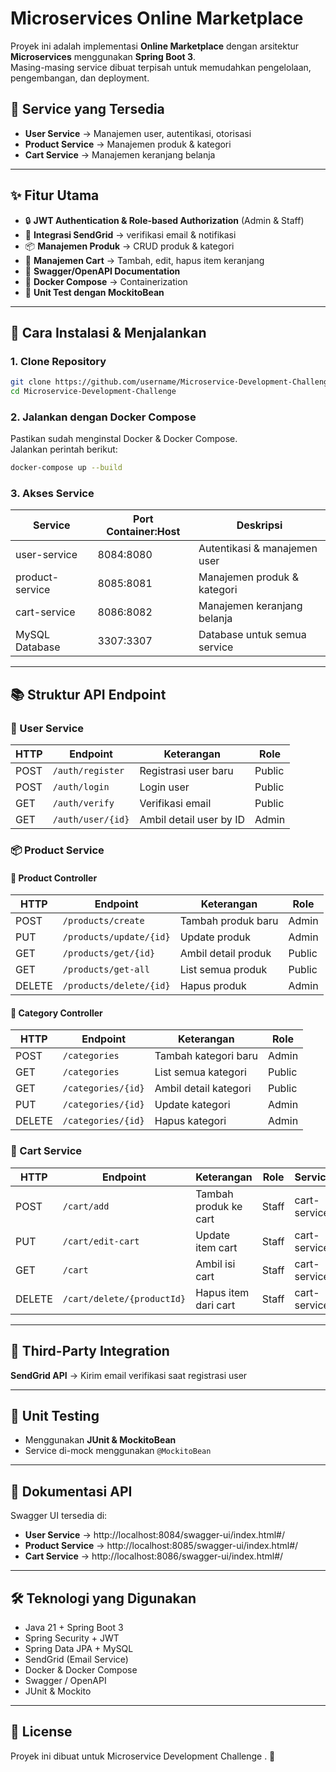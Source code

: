 # Microservices Online Marketplace

Proyek ini adalah implementasi **Online Marketplace** dengan arsitektur **Microservices** menggunakan **Spring Boot 3**.  
Masing-masing service dibuat terpisah untuk memudahkan pengelolaan, pengembangan, dan deployment.

## 📌 Service yang Tersedia

- **User Service** → Manajemen user, autentikasi, otorisasi
- **Product Service** → Manajemen produk & kategori
- **Cart Service** → Manajemen keranjang belanja

---

## ✨ Fitur Utama

- 🔒 **JWT Authentication & Role-based Authorization** (Admin & Staff)
- 📧 **Integrasi SendGrid** → verifikasi email & notifikasi
- 📦 **Manajemen Produk** → CRUD produk & kategori
- 🛒 **Manajemen Cart** → Tambah, edit, hapus item keranjang
- 📖 **Swagger/OpenAPI Documentation**
- 🐳 **Docker Compose** → Containerization
- 🧪 **Unit Test dengan MockitoBean**

---

## 🚀 Cara Instalasi & Menjalankan

### 1. Clone Repository

```bash
git clone https://github.com/username/Microservice-Development-Challenge.git
cd Microservice-Development-Challenge
```

### 2. Jalankan dengan Docker Compose

Pastikan sudah menginstal Docker & Docker Compose.  
Jalankan perintah berikut:

```bash
docker-compose up --build
```

### 3. Akses Service

| Service | Port Container:Host | Deskripsi |
|---------|------------|-----------|
| user-service | 8084:8080 | Autentikasi & manajemen user |
| product-service | 8085:8081 | Manajemen produk & kategori |
| cart-service | 8086:8082 | Manajemen keranjang belanja |
| MySQL Database | 3307:3307 | Database untuk semua service |

---

## 📚 Struktur API Endpoint

### 🔐 User Service

| HTTP | Endpoint | Keterangan | Role |
|------|----------|------------|------|
| POST | `/auth/register` | Registrasi user baru | Public | 
| POST | `/auth/login` | Login user | Public |
| GET | `/auth/verify` | Verifikasi email | Public |
| GET | `/auth/user/{id}` | Ambil detail user by ID | Admin | 

### 📦 Product Service

#### 📌 Product Controller
| HTTP   | Endpoint                 | Keterangan          | Role   |
|--------|--------------------------|---------------------|--------|
| POST   | `/products/create`       | Tambah produk baru  | Admin  |
| PUT    | `/products/update/{id}`  | Update produk       | Admin  |
| GET    | `/products/get/{id}`     | Ambil detail produk | Public |
| GET    | `/products/get-all`      | List semua produk   | Public |
| DELETE | `/products/delete/{id}`  | Hapus produk        | Admin  |

#### 📌 Category Controller
| HTTP   | Endpoint               | Keterangan             | Role   |
|--------|------------------------|------------------------|--------|
| POST   | `/categories`          | Tambah kategori baru   | Admin  |
| GET    | `/categories`          | List semua kategori    | Public |
| GET    | `/categories/{id}`     | Ambil detail kategori  | Public |
| PUT    | `/categories/{id}`     | Update kategori        | Admin  |
| DELETE | `/categories/{id}`     | Hapus kategori         | Admin  |


### 🛒 Cart Service

| HTTP | Endpoint | Keterangan | Role | Service |
|------|----------|------------|------|---------|
| POST | `/cart/add` | Tambah produk ke cart | Staff | cart-service |
| PUT | `/cart/edit-cart` | Update item cart | Staff | cart-service |
| GET | `/cart` | Ambil isi cart | Staff | cart-service |
| DELETE | `/cart/delete/{productId}` | Hapus item dari cart | Staff | cart-service |

---

## 📧 Third-Party Integration

**SendGrid API** → Kirim email verifikasi saat registrasi user

---

## 🧪 Unit Testing

- Menggunakan **JUnit & MockitoBean**
- Service di-mock menggunakan `@MockitoBean`

---

## 📖 Dokumentasi API

Swagger UI tersedia di:

- **User Service** → http://localhost:8084/swagger-ui/index.html#/
- **Product Service** → http://localhost:8085/swagger-ui/index.html#/
- **Cart Service** → http://localhost:8086/swagger-ui/index.html#/

---

## 🛠 Teknologi yang Digunakan

- Java 21 + Spring Boot 3
- Spring Security + JWT
- Spring Data JPA + MySQL
- SendGrid (Email Service)
- Docker & Docker Compose
- Swagger / OpenAPI
- JUnit & Mockito

---

## 📌 License

Proyek ini dibuat untuk Microservice Development Challenge . 🚀
